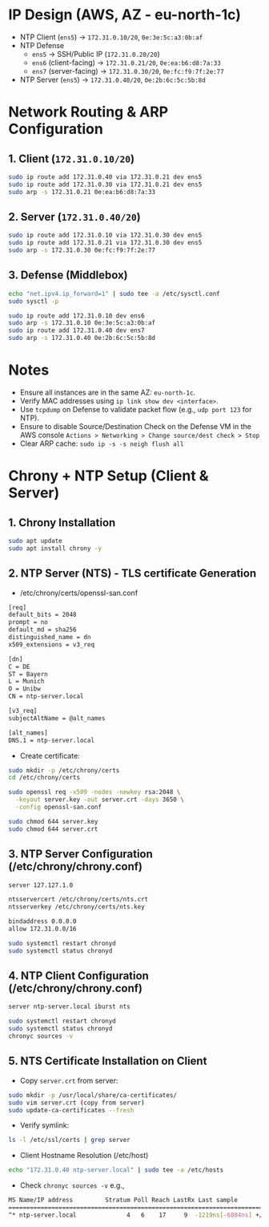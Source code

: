 # IP Design (AWS, AZ - eu-north-1c)

- NTP Client (`ens5`) → `172.31.0.10/20`, `0e:3e:5c:a3:0b:af`
- NTP Defense
  - `ens5` → SSH/Public IP (`172.31.0.20/20`)
  - `ens6` (client-facing) → `172.31.0.21/20`, `0e:ea:b6:d8:7a:33`  
  - `ens7` (server-facing) → `172.31.0.30/20`, `0e:fc:f9:7f:2e:77`
- NTP Server (`ens5`) → `172.31.0.40/20`, `0e:2b:6c:5c:5b:8d` 

# Network Routing & ARP Configuration

## 1. Client (`172.31.0.10/20`)
```bash
sudo ip route add 172.31.0.40 via 172.31.0.21 dev ens5
sudo ip route add 172.31.0.30 via 172.31.0.21 dev ens5
sudo arp -s 172.31.0.21 0e:ea:b6:d8:7a:33 
```

## 2. Server (`172.31.0.40/20`)
```bash
sudo ip route add 172.31.0.10 via 172.31.0.30 dev ens5
sudo ip route add 172.31.0.21 via 172.31.0.30 dev ens5
sudo arp -s 172.31.0.30 0e:fc:f9:7f:2e:77 
```

## 3. Defense (Middlebox)
```bash
echo "net.ipv4.ip_forward=1" | sudo tee -a /etc/sysctl.conf
sudo sysctl -p
```

```bash
sudo ip route add 172.31.0.10 dev ens6
sudo arp -s 172.31.0.10 0e:3e:5c:a3:0b:af 
sudo ip route add 172.31.0.40 dev ens7
sudo arp -s 172.31.0.40 0e:2b:6c:5c:5b:8d
```

# Notes

- Ensure all instances are in the same AZ: `eu-north-1c`.
- Verify MAC addresses using `ip link show dev <interface>`.
- Use `tcpdump` on Defense to validate packet flow (e.g., `udp port 123` for NTP).
- Ensure to disable Source/Destination Check on the Defense VM in the AWS console
  `Actions > Networking > Change source/dest check > Stop`
- Clear ARP cache: `sudo ip -s -s neigh flush all`


# Chrony + NTP Setup (Client & Server)

## 1. Chrony Installation

```bash
sudo apt update
sudo apt install chrony -y
```

## 2. NTP Server (NTS) - TLS certificate Generation

- /etc/chrony/certs/openssl-san.conf

```bash
[req]
default_bits = 2048
prompt = no
default_md = sha256
distinguished_name = dn
x509_extensions = v3_req

[dn]
C = DE
ST = Bayern
L = Munich
O = Unibw
CN = ntp-server.local

[v3_req]
subjectAltName = @alt_names

[alt_names]
DNS.1 = ntp-server.local
```

- Create certificate:
  
```bash
sudo mkdir -p /etc/chrony/certs
cd /etc/chrony/certs

sudo openssl req -x509 -nodes -newkey rsa:2048 \
  -keyout server.key -out server.crt -days 3650 \
  -config openssl-san.conf
```

```bash
sudo chmod 644 server.key
sudo chmod 644 server.crt
```

## 3. NTP Server Configuration (/etc/chrony/chrony.conf)

```bash
server 127.127.1.0

ntsservercert /etc/chrony/certs/nts.crt
ntsserverkey /etc/chrony/certs/nts.key

bindaddress 0.0.0.0
allow 172.31.0.0/16
```

```bash
sudo systemctl restart chronyd
sudo systemctl status chronyd
```

## 4. NTP Client Configuration (/etc/chrony/chrony.conf)

```bash
server ntp-server.local iburst nts
```

```bash
sudo systemctl restart chronyd
sudo systemctl status chronyd
chronyc sources -v
```

## 5. NTS Certificate Installation on Client
   
- Copy ```server.crt``` from server:

```bash
sudo mkdir -p /usr/local/share/ca-certificates/
sudo vim server.crt (copy from server)
sudo update-ca-certificates --fresh
```

- Verify symlink:

```bash
ls -l /etc/ssl/certs | grep server
```
  
- Client Hostname Resolution (/etc/host)

```bash
echo "172.31.0.40 ntp-server.local" | sudo tee -a /etc/hosts
```

- Check `chronyc sources -v`
e.g.,
```bash
MS Name/IP address         Stratum Poll Reach LastRx Last sample               
===============================================================================
^* ntp-server.local              4   6    17     9  -1219ns[-6804ns] +/-  470us
```
